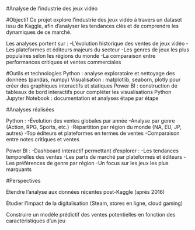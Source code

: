 #Analyse de l’industrie des jeux vidéo

#Objectif
Ce projet explore l’industrie des jeux vidéo à travers un dataset issu de Kaggle, afin d’analyser les tendances clés et de comprendre les dynamiques de ce marché.

Les analyses portent sur :
-L’évolution historique des ventes de jeux vidéo
-Les plateformes et éditeurs majeurs du secteur
-Les genres de jeux les plus populaires selon les régions du monde
-La comparaison entre performances critiques et ventes commerciales

#Outils et technologies
Python : analyse exploratoire et nettoyage des données (pandas, numpy)
Visualisation : matplotlib, seaborn, plotly pour créer des graphiques interactifs et statiques
Power BI : construction de tableaux de bord interactifs pour compléter les visualisations Python
Jupyter Notebook : documentation et analyses étape par étape

#Analyses réalisées


Python :
-Évolution des ventes globales par année
-Analyse par genre (Action, RPG, Sports, etc.)
-Répartition par région du monde (NA, EU, JP, autres)
-Top éditeurs et plateformes en termes de ventes
-Comparaison entre notes critiques et ventes

Power BI :
-Dashboard interactif permettant d’explorer :
-Les tendances temporelles des ventes
-Les parts de marché par plateformes et éditeurs
-Les préférences de genre par région
-Un focus sur les jeux les plus marquants

#Perspectives

Étendre l’analyse aux données récentes post-Kaggle (après 2016)

Étudier l’impact de la digitalisation (Steam, stores en ligne, cloud gaming)

Construire un modèle prédictif des ventes potentielles en fonction des caractéristiques d’un jeu
